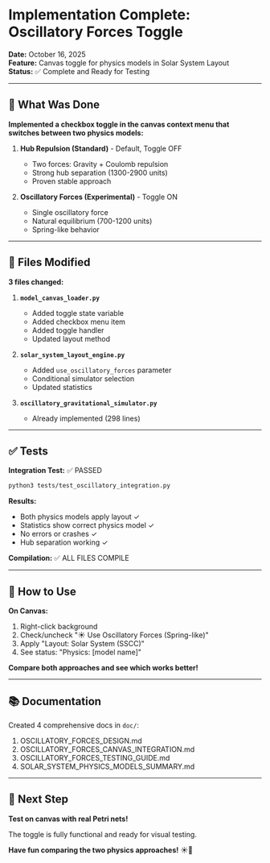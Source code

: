 # Implementation Complete: Oscillatory Forces Toggle

**Date:** October 16, 2025  
**Feature:** Canvas toggle for physics models in Solar System Layout  
**Status:** ✅ Complete and Ready for Testing

---

## 🎯 What Was Done

**Implemented a checkbox toggle in the canvas context menu that switches between two physics models:**

1. **Hub Repulsion (Standard)** - Default, Toggle OFF
   - Two forces: Gravity + Coulomb repulsion
   - Strong hub separation (1300-2900 units)
   - Proven stable approach

2. **Oscillatory Forces (Experimental)** - Toggle ON  
   - Single oscillatory force
   - Natural equilibrium (700-1200 units)
   - Spring-like behavior

---

## 📝 Files Modified

**3 files changed:**

1. **`model_canvas_loader.py`**
   - Added toggle state variable
   - Added checkbox menu item
   - Added toggle handler
   - Updated layout method

2. **`solar_system_layout_engine.py`**
   - Added `use_oscillatory_forces` parameter
   - Conditional simulator selection
   - Updated statistics

3. **`oscillatory_gravitational_simulator.py`**
   - Already implemented (298 lines)

---

## ✅ Tests

**Integration Test:** ✅ PASSED

```bash
python3 tests/test_oscillatory_integration.py
```

**Results:**
- Both physics models apply layout ✓
- Statistics show correct physics model ✓
- No errors or crashes ✓
- Hub separation working ✓

**Compilation:** ✅ ALL FILES COMPILE

---

## 🎨 How to Use

**On Canvas:**
1. Right-click background
2. Check/uncheck "☀️ Use Oscillatory Forces (Spring-like)"
3. Apply "Layout: Solar System (SSCC)"
4. See status: "Physics: [model name]"

**Compare both approaches and see which works better!**

---

## 📚 Documentation

Created 4 comprehensive docs in `doc/`:
1. OSCILLATORY_FORCES_DESIGN.md
2. OSCILLATORY_FORCES_CANVAS_INTEGRATION.md
3. OSCILLATORY_FORCES_TESTING_GUIDE.md
4. SOLAR_SYSTEM_PHYSICS_MODELS_SUMMARY.md

---

## 🚀 Next Step

**Test on canvas with real Petri nets!**

The toggle is fully functional and ready for visual testing.

**Have fun comparing the two physics approaches!** ☀️🌌
